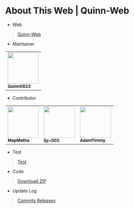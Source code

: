 # About This Web | Quinn-Web

- Web

>[Quinn-Web](https://quinn0823.github.io)

- Maintainer

<table>
  <tbody>
    <tr>
      <td>
        <a href="https://github.com/Quinn0823" target="_blank"><img src="https://avatars.githubusercontent.com/u/68278999?&v=4" width="100px;"><br><sub><b>Quinn0823</b></sub></a>
      </td>
    </tr>
  </tbody>
</table>

- Contributor

<table>
  <tbody>
    <tr>
      <td>
        <a href="https://github.com/MapMaths" target="_blank"><img src="https://avatars.githubusercontent.com/u/62785981?v=4" width="100px;"><br><sub><b>MapMaths</b></sub></a>
      </td>
      <td>
        <a href="https://github.com/ljy-002" target="_blank"><img src="https://avatars.githubusercontent.com/u/63292034?v=4" width="100px;"><br><sub><b>ljy-002</b></sub></a>
      </td>
      <td>
        <a href="https://github.com/Adamtimmy" target="_blank"><img src="https://avatars.githubusercontent.com/u/64662299?v=4" width="100px;"><br><sub><b>AdamTimmy</b></sub></a>
      </td>
    </tr>
  </tbody>
</table>

- Test

>[Test](https://quinn0823.github.io/v10.0/test)

- Code

>[Download ZIP](https://github.com/Quinn0823/Quinn0823.github.io/archive/main.zip)

- Update Log

> [Commits](https://github.com/Quinn0823/Quinn0823.github.io/commits)
> [Releases](https://github.com/Quinn0823/Quinn0823.github.io/releases)
